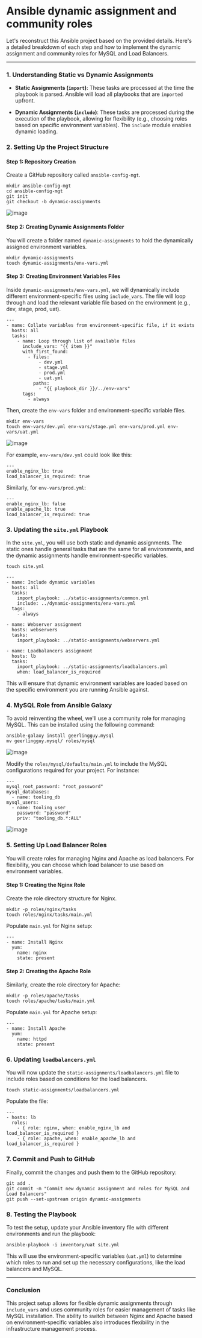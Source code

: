 
# Ansible dynamic assignment and community roles

Let's reconstruct this Ansible project based on the provided details. Here's a detailed breakdown of each step and how to implement the dynamic assignment and community roles for MySQL and Load Balancers.

---

### 1. **Understanding Static vs Dynamic Assignments**

- **Static Assignments (`import`)**: 
  These tasks are processed at the time the playbook is parsed. Ansible will load all playbooks that are `imported` upfront.
  
- **Dynamic Assignments (`include`)**:
  These tasks are processed during the execution of the playbook, allowing for flexibility (e.g., choosing roles based on specific environment variables). The `include` module enables dynamic loading.

### 2. **Setting Up the Project Structure**

#### Step 1: **Repository Creation**

Create a GitHub repository called `ansible-config-mgt`.

```
mkdir ansible-config-mgt
cd ansible-config-mgt
git init
git checkout -b dynamic-assignments
```
![image](https://github.com/user-attachments/assets/4c14c1e6-207c-4ac6-b468-524cb35a8f01)


#### Step 2: **Creating Dynamic Assignments Folder**

You will create a folder named `dynamic-assignments` to hold the dynamically assigned environment variables.

```
mkdir dynamic-assignments
touch dynamic-assignments/env-vars.yml
```

#### Step 3: **Creating Environment Variables Files**

Inside `dynamic-assignments/env-vars.yml`, we will dynamically include different environment-specific files using `include_vars`. The file will loop through and load the relevant variable file based on the environment (e.g., dev, stage, prod, uat).

```
---
- name: Collate variables from environment-specific file, if it exists
  hosts: all
  tasks:
    - name: Loop through list of available files
      include_vars: "{{ item }}"
      with_first_found:
        - files:
            - dev.yml
            - stage.yml
            - prod.yml
            - uat.yml
          paths:
            - "{{ playbook_dir }}/../env-vars"
      tags:
        - always
```

Then, create the `env-vars` folder and environment-specific variable files.

```
mkdir env-vars
touch env-vars/dev.yml env-vars/stage.yml env-vars/prod.yml env-vars/uat.yml
```
![image](https://github.com/user-attachments/assets/f0011562-6cdc-44ad-82d2-43ebca46fcb0)

For example, `env-vars/dev.yml` could look like this:

```
---
enable_nginx_lb: true
load_balancer_is_required: true
```

Similarly, for `env-vars/prod.yml`:

```
---
enable_nginx_lb: false
enable_apache_lb: true
load_balancer_is_required: true
```

### 3. **Updating the `site.yml` Playbook**

In the `site.yml`, you will use both static and dynamic assignments. The static ones handle general tasks that are the same for all environments, and the dynamic assignments handle environment-specific variables.

```
touch site.yml
```

```
---
- name: Include dynamic variables
  hosts: all
  tasks:
    import_playbook: ../static-assignments/common.yml
    include: ../dynamic-assignments/env-vars.yml
  tags:
    - always

- name: Webserver assignment
  hosts: webservers
  tasks:
    import_playbook: ../static-assignments/webservers.yml

- name: Loadbalancers assignment
  hosts: lb
  tasks:
    import_playbook: ../static-assignments/loadbalancers.yml
    when: load_balancer_is_required
```

This will ensure that dynamic environment variables are loaded based on the specific environment you are running Ansible against.

### 4. **MySQL Role from Ansible Galaxy**

To avoid reinventing the wheel, we'll use a community role for managing MySQL. This can be installed using the following command:

```
ansible-galaxy install geerlingguy.mysql
mv geerlingguy.mysql/ roles/mysql
```
![image](https://github.com/user-attachments/assets/8a97526c-ec87-4702-b6de-788e1d3940d0)


Modify the `roles/mysql/defaults/main.yml` to include the MySQL configurations required for your project. For instance:

```
---
mysql_root_password: "root_password"
mysql_databases:
  - name: tooling_db
mysql_users:
  - name: tooling_user
    password: "password"
    priv: "tooling_db.*:ALL"
```
![image](https://github.com/user-attachments/assets/1a4ec127-111e-47fb-9018-ecfaf93c761e)


### 5. **Setting Up Load Balancer Roles**

You will create roles for managing Nginx and Apache as load balancers. For flexibility, you can choose which load balancer to use based on environment variables.

#### Step 1: **Creating the Nginx Role**

Create the role directory structure for Nginx.

```
mkdir -p roles/nginx/tasks
touch roles/nginx/tasks/main.yml
```

Populate `main.yml` for Nginx setup:

```
---
- name: Install Nginx
  yum:
    name: nginx
    state: present
```

#### Step 2: **Creating the Apache Role**

Similarly, create the role directory for Apache:

```
mkdir -p roles/apache/tasks
touch roles/apache/tasks/main.yml
```

Populate `main.yml` for Apache setup:

```
---
- name: Install Apache
  yum:
    name: httpd
    state: present
```

### 6. **Updating `loadbalancers.yml`**

You will now update the `static-assignments/loadbalancers.yml` file to include roles based on conditions for the load balancers.

```
touch static-assignments/loadbalancers.yml
```

Populate the file:

```
---
- hosts: lb
  roles:
    - { role: nginx, when: enable_nginx_lb and load_balancer_is_required }
    - { role: apache, when: enable_apache_lb and load_balancer_is_required }
```

### 7. **Commit and Push to GitHub**

Finally, commit the changes and push them to the GitHub repository:

```
git add .
git commit -m "Commit new dynamic assignment and roles for MySQL and Load Balancers"
git push --set-upstream origin dynamic-assignments
```

### 8. **Testing the Playbook**

To test the setup, update your Ansible inventory file with different environments and run the playbook:

```
ansible-playbook -i inventory/uat site.yml
```

This will use the environment-specific variables (`uat.yml`) to determine which roles to run and set up the necessary configurations, like the load balancers and MySQL.

---

### **Conclusion**

This project setup allows for flexible dynamic assignments through `include_vars` and uses community roles for easier management of tasks like MySQL installation. The ability to switch between Nginx and Apache based on environment-specific variables also introduces flexibility in the infrastructure management process.
